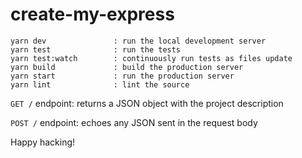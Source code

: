 # create-my-express

```
yarn dev               : run the local development server
yarn test              : run the tests
yarn test:watch        : continuously run tests as files update
yarn build             : build the production server
yarn start             : run the production server
yarn lint              : lint the source
```

`GET /` endpoint: returns a JSON object with the project description

`POST /` endpoint: echoes any JSON sent in the request body

Happy hacking!
